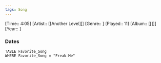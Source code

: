 ```yaml
---
tags: Song  
---
```

[Time:: 4:05]
[Artist:: [[Another Level]]]
[Genre:: ]
[Played:: 11]
[Album:: [[]]]
[Year:: ]
### Dates
````dataview
TABLE Favorite_Song
WHERE Favorite_Song = "Freak Me"
````